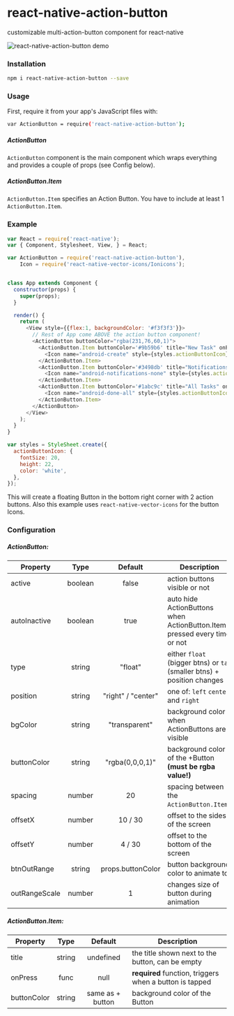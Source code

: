 # react-native-action-button
customizable multi-action-button component for react-native

![react-native-action-button demo](http://i.giphy.com/26BkMir9IcAhqe4EM.gif)

### Installation
```bash
npm i react-native-action-button --save
```

### Usage

First, require it from your app's JavaScript files with:
```bash
var ActionButton = require('react-native-action-button');
```

##### ActionButton
`ActionButton` component is the main component which wraps everything and provides a couple of props (see Config below).

##### ActionButton.Item
`ActionButton.Item` specifies an Action Button. You have to include at least 1 `ActionButton.Item`.


### Example

```js
var React = require('react-native');
var { Component, Stylesheet, View, } = React;

var ActionButton = require('react-native-action-button'),
    Icon = require('react-native-vector-icons/Ionicons');


class App extends Component {
  constructor(props) {
    super(props);
  }

  render() {
    return (
      <View style={{flex:1, backgroundColor: '#f3f3f3'}}>
        // Rest of App come ABOVE the action button component!
        <ActionButton buttonColor="rgba(231,76,60,1)">
          <ActionButton.Item buttonColor='#9b59b6' title="New Task" onPress={() => console.log("notes tapped!")}>
            <Icon name="android-create" style={styles.actionButtonIcon} />
          </ActionButton.Item>
          <ActionButton.Item buttonColor='#3498db' title="Notifications" onPress={() => {}}>
            <Icon name="android-notifications-none" style={styles.actionButtonIcon} />
          </ActionButton.Item>
          <ActionButton.Item buttonColor='#1abc9c' title="All Tasks" onPress={() => {}}>
            <Icon name="android-done-all" style={styles.actionButtonIcon} />
          </ActionButton.Item>
        </ActionButton>
      </View>
    );
  }
}

var styles = StyleSheet.create({
  actionButtonIcon: {
    fontSize: 20,
    height: 22,
    color: 'white',
  },
});
```

This will create a floating Button in the bottom right corner with 2 action buttons.
Also this example uses `react-native-vector-icons` for the button Icons.



### Configuration

##### ActionButton:
| Property      | Type        	| Default 		 				| Description |
| ------------- |:-------------:|:------------:				| ----------- |
| active        | boolean 			| false 			 				| action buttons visible or not
| autoInactive        | boolean 			| true 			 				| auto hide ActionButtons when ActionButton.Item pressed every time or not
| type    		  | string  	    |	"float" 		 				| either `float` (bigger btns) or `tab` (smaller btns) + position changes
| position 		  | string  	    |	"right" / "center" 	| one of: `left` `center` and `right`
| bgColor 			| string     	  | "transparent"	 			| background color when ActionButtons are visible
| buttonColor		| string     	  | "rgba(0,0,0,1)"			| background color of the +Button **(must be rgba value!)**
| spacing				| number 	   	  | 20									| spacing between the `ActionButton.Item`s
| offsetX				| number 	   	  | 10 / 30							| offset to the sides of the screen
| offsetY       | number        | 4 / 30              | offset to the bottom of the screen
| btnOutRange   | string        | props.buttonColor   | button background color to animate to
| outRangeScale | number 	   	  | 1	                	| changes size of button during animation

##### ActionButton.Item:
| Property      | Type        	| Default 		 				| Description |
| ------------- |:-------------:|:------------:				| ----------- |
| title    		  | string  	    |	undefined 					| the title shown next to the button, can be empty
| onPress 			| func  	   	  | null				 				| **required** function, triggers when a button is tapped
| buttonColor		| string     	  | same as + button  	| background color of the Button





